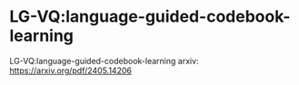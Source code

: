 # LG-VQ:language-guided-codebook-learning
LG-VQ:language-guided-codebook-learning
arxiv: https://arxiv.org/pdf/2405.14206
